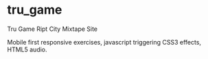 tru_game
========

Tru Game Ript City Mixtape Site

Mobile first responsive exercises, javascript triggering CSS3 effects, HTML5 audio. 
